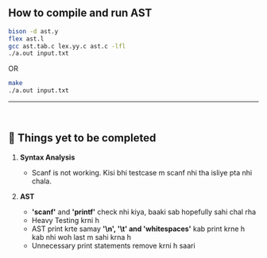## How to compile and run AST
```bash
bison -d ast.y
flex ast.l
gcc ast.tab.c lex.yy.c ast.c -lfl
./a.out input.txt
```
OR
```bash
make
./a.out input.txt
```
-------------

<br>

## 🔗 Things yet to be completed

1. **Syntax Analysis**
   - Scanf is not working. Kisi bhi testcase m scanf nhi tha isliye pta nhi chala.

2. **AST**
   - **'scanf'** and **'printf'** check nhi kiya, baaki sab hopefully sahi chal rha
   - Heavy Testing krni h
   - AST print krte samay **'\n', '\t' and 'whitespaces'** kab print krne h kab nhi woh last m sahi krna h
   - Unnecessary print statements remove krni h saari
